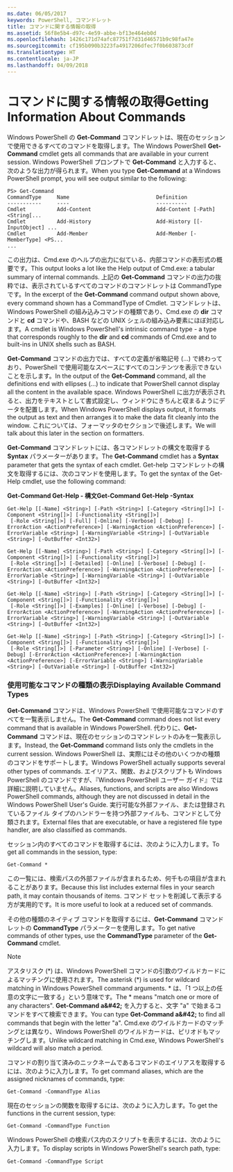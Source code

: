 ```yaml
---
ms.date: 06/05/2017
keywords: PowerShell, コマンドレット
title: コマンドに関する情報の取得
ms.assetid: 56f8e5b4-d97c-4e59-abbe-bf13e464eb0d
ms.openlocfilehash: 1426c171d74afc87751f7d31d46571b9c98fa47e
ms.sourcegitcommit: cf195b090b3223fa4917206dfec7f0b603873cdf
ms.translationtype: HT
ms.contentlocale: ja-JP
ms.lasthandoff: 04/09/2018
---
```

# <a name="getting-information-about-commands"></a><span data-ttu-id="c336b-103">コマンドに関する情報の取得</span><span class="sxs-lookup"><span data-stu-id="c336b-103">Getting Information About Commands</span></span>
<span data-ttu-id="c336b-104">Windows PowerShell の **Get-Command** コマンドレットは、現在のセッションで使用できるすべてのコマンドを取得します。</span><span class="sxs-lookup"><span data-stu-id="c336b-104">The Windows PowerShell **Get-Command** cmdlet gets all commands that are available in your current session.</span></span> <span data-ttu-id="c336b-105">Windows PowerShell プロンプトで **Get-Command** と入力すると、次のような出力が得られます。</span><span class="sxs-lookup"><span data-stu-id="c336b-105">When you type **Get-Command** at a Windows PowerShell prompt, you will see output similar to the following:</span></span>

```
PS> Get-Command
CommandType     Name                            Definition
-----------     ----                            ----------
Cmdlet          Add-Content                     Add-Content [-Path] <String[...
Cmdlet          Add-History                     Add-History [[-InputObject] ...
Cmdlet          Add-Member                      Add-Member [-MemberType] <PS...
...
```

<span data-ttu-id="c336b-106">この出力は、Cmd.exe のヘルプの出力に似ている、内部コマンドの表形式の概要です。</span><span class="sxs-lookup"><span data-stu-id="c336b-106">This output looks a lot like the Help output of Cmd.exe: a tabular summary of internal commands.</span></span> <span data-ttu-id="c336b-107">上記の **Get-Command** コマンドの出力の抜粋では、表示されているすべてのコマンドのコマンドレットは CommandType です。</span><span class="sxs-lookup"><span data-stu-id="c336b-107">In the excerpt of the **Get-Command** command output shown above, every command shown has a CommandType of Cmdlet.</span></span> <span data-ttu-id="c336b-108">コマンドレットは、Windows PowerShell の組み込みコマンドの種類であり、Cmd.exe の **dir** コマンドと **cd** コマンドや、BASH などの UNIX シェルの組み込み要素にほぼ対応します。</span><span class="sxs-lookup"><span data-stu-id="c336b-108">A cmdlet is Windows PowerShell's intrinsic command type - a type that corresponds roughly to the **dir** and **cd** commands of Cmd.exe and to built-ins in UNIX shells such as BASH.</span></span>

<span data-ttu-id="c336b-109">**Get-Command** コマンドの出力では、すべての定義が省略記号 (...) で終わっており、PowerShell で使用可能なスペースにすべてのコンテンツを表示できないことを示します。</span><span class="sxs-lookup"><span data-stu-id="c336b-109">In the output of the **Get-Command** command, all the definitions end with ellipses (...) to indicate that PowerShell cannot display all the content in the available space.</span></span> <span data-ttu-id="c336b-110">Windows PowerShell に出力が表示されると、出力をテキストとして書式設定し、ウィンドウにきちんと収まるようにデータを配置します。</span><span class="sxs-lookup"><span data-stu-id="c336b-110">When Windows PowerShell displays output, it formats the output as text and then arranges it to make the data fit cleanly into the window.</span></span> <span data-ttu-id="c336b-111">これについては、フォーマッタのセクションで後述します。</span><span class="sxs-lookup"><span data-stu-id="c336b-111">We will talk about this later in the section on formatters.</span></span>

<span data-ttu-id="c336b-112">**Get-Command** コマンドレットには、各コマンドレットの構文を取得する **Syntax** パラメーターがあります。</span><span class="sxs-lookup"><span data-stu-id="c336b-112">The **Get-Command** cmdlet has a **Syntax** parameter that gets the syntax of each cmdlet.</span></span> <span data-ttu-id="c336b-113">Get-help コマンドレットの構文を取得するには、次のコマンドを使用します。</span><span class="sxs-lookup"><span data-stu-id="c336b-113">To get the syntax of the Get-Help cmdlet, use the following command:</span></span>

<span data-ttu-id="c336b-114">**Get-Command Get-Help - 構文**</span><span class="sxs-lookup"><span data-stu-id="c336b-114">**Get-Command Get-Help -Syntax**</span></span>

```
Get-Help [[-Name] <String>] [-Path <String>] [-Category <String[]>] [-Component <String[]>] [-Functionality <String[]>]
 [-Role <String[]>] [-Full] [-Online] [-Verbose] [-Debug] [-ErrorAction <ActionPreference>] [-WarningAction <ActionPreference>] [-ErrorVariable <String>] [-WarningVariable <String>] [-OutVariable <String>] [-OutBuffer <Int32>]

Get-Help [[-Name] <String>] [-Path <String>] [-Category <String[]>] [-Component <String[]>] [-Functionality <String[]>]
 [-Role <String[]>] [-Detailed] [-Online] [-Verbose] [-Debug] [-ErrorAction <ActionPreference>] [-WarningAction <ActionPreference>] [-ErrorVariable <String>] [-WarningVariable <String>] [-OutVariable <String>] [-OutBuffer <Int32>]

Get-Help [[-Name] <String>] [-Path <String>] [-Category <String[]>] [-Component <String[]>] [-Functionality <String[]>]
 [-Role <String[]>] [-Examples] [-Online] [-Verbose] [-Debug] [-ErrorAction <ActionPreference>] [-WarningAction <ActionPreference>] [-ErrorVariable <String>] [-WarningVariable <String>] [-OutVariable <String>] [-OutBuffer <Int32>]

Get-Help [[-Name] <String>] [-Path <String>] [-Category <String[]>] [-Component <String[]>] [-Functionality <String[]>]
 [-Role <String[]>] [-Parameter <String>] [-Online] [-Verbose] [-Debug] [-ErrorAction <ActionPreference>] [-WarningAction <ActionPreference>] [-ErrorVariable <String>] [-WarningVariable <String>] [-OutVariable <String>] [-OutBuffer <Int32>]
```

### <a name="displaying-available-command-types"></a><span data-ttu-id="c336b-115">使用可能なコマンドの種類の表示</span><span class="sxs-lookup"><span data-stu-id="c336b-115">Displaying Available Command Types</span></span>
<span data-ttu-id="c336b-116">**Get-Command** コマンドは、Windows PowerShell で使用可能なコマンドのすべてを一覧表示しません。</span><span class="sxs-lookup"><span data-stu-id="c336b-116">The **Get-Command** command does not list every command that is available in Windows PowerShell.</span></span> <span data-ttu-id="c336b-117">代わりに、**Get-Command** コマンドは、現在のセッションのコマンドレットのみを一覧表示します。</span><span class="sxs-lookup"><span data-stu-id="c336b-117">Instead, the **Get-Command** command lists only the cmdlets in the current session.</span></span> <span data-ttu-id="c336b-118">Windows PowerShell は、実際にはその他のいくつかの種類のコマンドをサポートします。</span><span class="sxs-lookup"><span data-stu-id="c336b-118">Windows PowerShell actually supports several other types of commands.</span></span> <span data-ttu-id="c336b-119">エイリアス、関数、およびスクリプトも Windows PowerShell のコマンドですが、『Windows PowerShell ユーザー ガイド』では詳細に説明していません。</span><span class="sxs-lookup"><span data-stu-id="c336b-119">Aliases, functions, and scripts are also Windows PowerShell commands, although they are not discussed in detail in the Windows PowerShell User's Guide.</span></span> <span data-ttu-id="c336b-120">実行可能な外部ファイル、または登録されているファイル タイプのハンドラーを持つ外部ファイルも、コマンドとして分類されます。</span><span class="sxs-lookup"><span data-stu-id="c336b-120">External files that are executable, or have a registered file type handler, are also classified as commands.</span></span>

<span data-ttu-id="c336b-121">セッション内のすべてのコマンドを取得するには、次のように入力します。</span><span class="sxs-lookup"><span data-stu-id="c336b-121">To get all commands in the session, type:</span></span>

```
Get-Command *
```

<span data-ttu-id="c336b-122">この一覧には、検索パスの外部ファイルが含まれるため、何千もの項目が含まれることがあります。</span><span class="sxs-lookup"><span data-stu-id="c336b-122">Because this list includes external files in your search path, it may contain thousands of items.</span></span> <span data-ttu-id="c336b-123">コマンド セットを削減して表示する方が実用的です。</span><span class="sxs-lookup"><span data-stu-id="c336b-123">It is more useful to look at a reduced set of commands.</span></span>

<span data-ttu-id="c336b-124">その他の種類のネイティブ コマンドを取得するには、**Get-Command** コマンドレットの **CommandType** パラメーターを使用します。</span><span class="sxs-lookup"><span data-stu-id="c336b-124">To get native commands of other types, use the **CommandType** parameter of the **Get-Command** cmdlet.</span></span>

> [!NOTE]
> <span data-ttu-id="c336b-125">アスタリスク (\*) は、Windows PowerShell コマンドの引数のワイルドカードによるマッチングに使用されます。</span><span class="sxs-lookup"><span data-stu-id="c336b-125">The asterisk (\*) is used for wildcard matching in Windows PowerShell command arguments.</span></span> <span data-ttu-id="c336b-126">\* は、「1 つ以上の任意の文字に一致する」という意味です。</span><span class="sxs-lookup"><span data-stu-id="c336b-126">The \* means "match one or more of any characters".</span></span> <span data-ttu-id="c336b-127">**Get-Command a\&#42;** を入力すると、文字 "a" で始まるコマンドをすべて検索できます。</span><span class="sxs-lookup"><span data-stu-id="c336b-127">You can type **Get-Command a\&#42;** to find all commands that begin with the letter "a".</span></span> <span data-ttu-id="c336b-128">Cmd.exe のワイルドカードのマッチングとは異なり、Windows PowerShell のワイルドカードは、ピリオドもマッチングします。</span><span class="sxs-lookup"><span data-stu-id="c336b-128">Unlike wildcard matching in Cmd.exe, Windows PowerShell's wildcard will also match a period.</span></span>

<span data-ttu-id="c336b-129">コマンドの割り当て済みのニックネームであるコマンドのエイリアスを取得するには、次のように入力します。</span><span class="sxs-lookup"><span data-stu-id="c336b-129">To get command aliases, which are the assigned nicknames of commands, type:</span></span>

```
Get-Command -CommandType Alias
```

<span data-ttu-id="c336b-130">現在のセッションの関数を取得するには、次のように入力します。</span><span class="sxs-lookup"><span data-stu-id="c336b-130">To get the functions in the current session, type:</span></span>

```
Get-Command -CommandType Function
```

<span data-ttu-id="c336b-131">Windows PowerShell の検索パス内のスクリプトを表示するには、次のように入力します。</span><span class="sxs-lookup"><span data-stu-id="c336b-131">To display scripts in Windows PowerShell's search path, type:</span></span>

```
Get-Command -CommandType Script
```